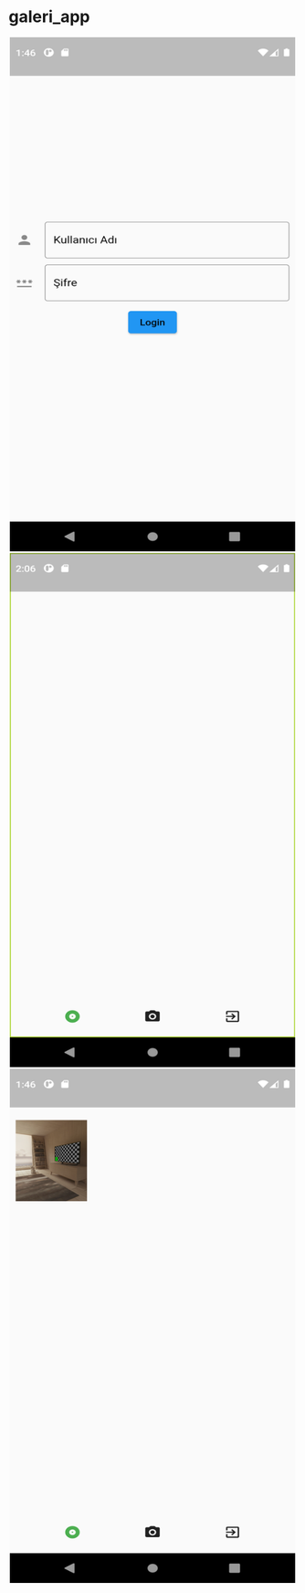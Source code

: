 # galeri_app

<p align="center">
  <img src="https://github.com/EbubekirOzmermer/Flutter/blob/main/galeri_app/images/Screenshot_1632145602.png" width="500" height="900" >
  <img src="https://github.com/EbubekirOzmermer/Flutter/blob/main/galeri_app/images/Screenshot_1632233167.png" width="500" height="900" >
  <img src="https://github.com/EbubekirOzmermer/Flutter/blob/main/galeri_app/images/Screenshot_1632145620.png" width="500" height="900" >
</p>
